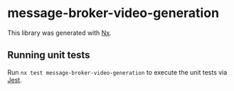 # message-broker-video-generation

This library was generated with [Nx](https://nx.dev).

## Running unit tests

Run `nx test message-broker-video-generation` to execute the unit tests via
[Jest](https://jestjs.io).
